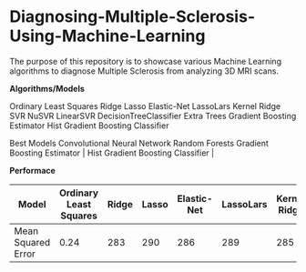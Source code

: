 # Diagnosing-Multiple-Sclerosis-Using-Machine-Learning

The purpose of this repository is to showcase various Machine Learning algorithms to diagnose Multiple Sclerosis from analyzing 3D MRI scans.


**Algorithms/Models**

Ordinary Least Squares
Ridge
Lasso
Elastic-Net
LassoLars
Kernel Ridge
SVR
NuSVR
LinearSVR
DecisionTreeClassifier
Extra Trees
Gradient Boosting Estimator
Hist Gradient Boosting Classifier

Best Models
Convolutional Neural Network
Random Forests
Gradient Boosting Estimator | Hist Gradient Boosting Classifier |

**Performace**

| Model | Ordinary Least Squares | Ridge | Lasso | Elastic-Net | LassoLars | Kernel Ridge | SVR | NuSVR | LinearSVR | DecisionTreeClassifier | Extra Trees | 
| ------- | ------- | ------- | ------- | ------- | ------- | ------- | ------- | ------- | ------- | ------- | ------- |
| Mean Squared Error | 0.24 | 283 | 290 | 286 | 289 | 285 | 287 | 287 | 272 | 276 | 269 |
